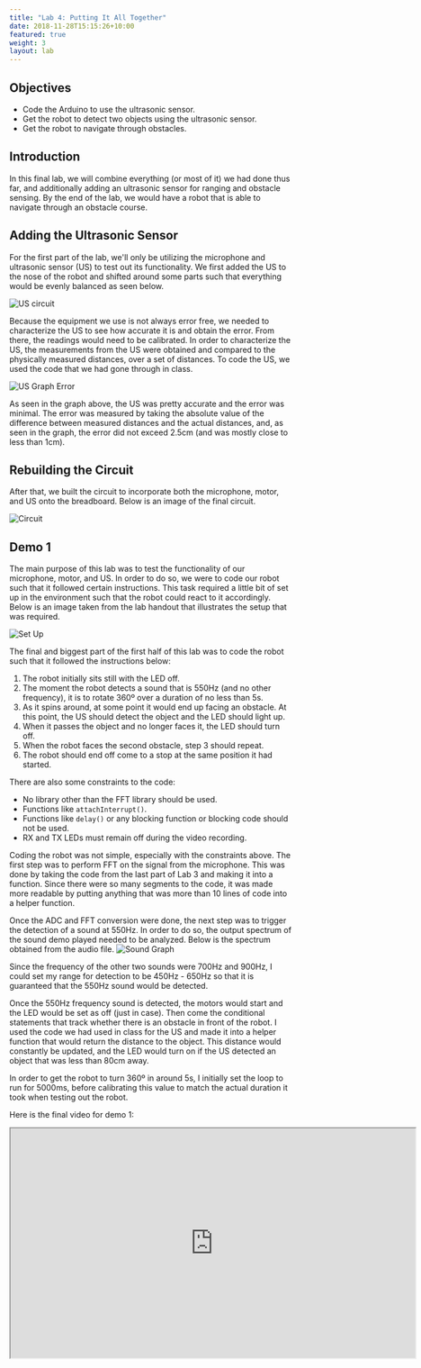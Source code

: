 ```yaml
---
title: "Lab 4: Putting It All Together"
date: 2018-11-28T15:15:26+10:00
featured: true
weight: 3
layout: lab
---
```


## Objectives

* Code the Arduino to use the ultrasonic sensor.
* Get the robot to detect two objects using the ultrasonic sensor.
* Get the robot to navigate through obstacles.

## Introduction

In this final lab, we will combine everything (or most of it) we had done thus far, and additionally adding an ultrasonic sensor for ranging and obstacle sensing. By the end of the lab, we would have a robot that is able to navigate through an obstacle course.

## Adding the Ultrasonic Sensor

For the first part of the lab, we'll only be utilizing the microphone and ultrasonic sensor (US) to test out its functionality. We first added the US to the nose of the robot and shifted around some parts such that everything would be evenly balanced as seen below.

![US circuit](../../images/lab4/us-circuit.jpeg)

Because the equipment we use is not always error free, we needed to characterize the US to see how accurate it is and obtain the error. From there, the readings would need to be calibrated. In order to characterize the US, the measurements from the US were obtained and compared to the physically measured distances, over a set of distances. To code the US, we used the code that we had gone through in class.

![US Graph Error](../../images/lab4/us-graph.jpeg)

As seen in the graph above, the US was pretty accurate and the error was minimal. The error was measured by taking the absolute value of the difference between measured distances and the actual distances, and, as seen in the graph, the error did not exceed 2.5cm (and was mostly close to less than 1cm).

## Rebuilding the Circuit

After that, we built the circuit to incorporate both the microphone, motor, and US onto the breadboard. Below is an image of the final circuit.

![Circuit](../../images/lab4/breadboard-circuit.jpeg)

## Demo 1

The main purpose of this lab was to test the functionality of our microphone, motor, and US. In order to do so, we were to code our robot such that it followed certain instructions. This task required a little bit of set up in the environment such that the robot could react to it accordingly. Below is an image taken from the lab handout that illustrates the setup that was required.

![Set Up](../../images/lab4/setup.png)

The final and biggest part of the first half of this lab was to code the robot such that it followed the instructions below:

1. The robot initially sits still with the LED off.
2. The moment the robot detects a sound that is 550Hz (and no other frequency), it is to rotate 360º over a duration of no less than 5s. 
3. As it spins around, at some point it would end up facing an obstacle. At this point, the US should detect the object and the LED should light up. 
4. When it passes the object and no longer faces it, the LED should turn off.
5. When the robot faces the second obstacle, step 3 should repeat.
6. The robot should end off come to a stop at the same position it had started.

There are also some constraints to the code:
* No library other than the FFT library should be used.
* Functions like `attachInterrupt()`.
* Functions like `delay()` or any blocking function or blocking code should not be used.
* RX and TX LEDs must remain off during the video recording.

Coding the robot was not simple, especially with the constraints above. The first step was to perform FFT on the signal from the microphone. This was done by taking the code from the last part of Lab 3 and making it into a function. Since there were so many segments to the code, it was made more readable by putting anything that was more than 10 lines of code into a helper function.

Once the ADC and FFT conversion were done, the next step was to trigger the detection of a sound at 550Hz. In order to do so, the output spectrum of the sound demo played needed to be analyzed. Below is the spectrum obtained from the audio file.
![Sound Graph](../../images/lab4/sound-graph.jpeg)

Since the frequency of the other two sounds were 700Hz and 900Hz, I could set my range for detection to be 450Hz - 650Hz so that it is guaranteed that the 550Hz sound would be detected.

Once the 550Hz frequency sound is detected, the motors would start and the LED would be set as off (just in case). Then come the conditional statements that track whether there is an obstacle in front of the robot. I used the code we had used in class for the US and made it into a helper function that would return the distance to the object. This distance would constantly be updated, and the LED would turn on if the US detected an object that was less than 80cm away.

In order to get the robot to turn 360º in around 5s, I initially set the loop to run for 5000ms, before calibrating this value to match the actual duration it took when testing out the robot.

Here is the final video for demo 1:
<p align="center"><iframe width="720" height="408" src="https://youtube.com/embed/2BM98UhIqjY"></iframe></p>